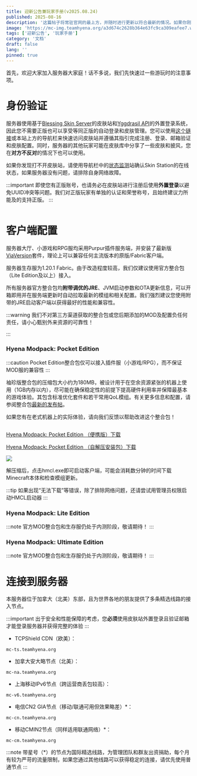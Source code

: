 ```yaml
---
title: 迎新公告兼玩家手册(v2025.08.24)
published: 2025-08-16
description: '这篇帖子将常驻官网的最上方，并随时进行更新以符合最新的情况。如果你刚刚加入我们，请务必仔细阅读它的全部内容，如果你是老朋友，那在遇到网络和纠纷等问题时也别忘了回来看看！'
image: 'https://mc-img.teamhyena.org/a3d674c2628b364e63fc9ca309eafee7.webp'
tags: ['迎新公告', '玩家手册']
category: '文档'
draft: false 
lang: ''
pinned: true
---
```


首先，欢迎大家加入服务器大家庭！话不多说，我们先快速过一些游玩时的注意事项。

# 身份验证

服务器使用基于[Blessing Skin Server](https://blessing.netlify.app)的皮肤站和[Yggdrasil API](https://github.com/bs-community/blessing-skin-plugins/blob/master/plugins/yggdrasil-connect/README.md)的外置登录系统，因此您不需要正版也可以享受等同正版的自动登录和皮肤管理。您可以使用[这个链接](https://account.teamhyena.org)或本站上方的导航栏来快速访问皮肤站并遵循其指引完成注册、登录、邮箱验证和皮肤配置。同时，服务器的其他玩家可能在皮肤库中分享了一些皮肤和披风，您在**对方不反对**的情况下也可以使用。

如果你发现打不开皮肤站，请使用导航栏中的[状态监测](https://status.teamhyena.org)站确认Skin Station的在线状态，如果服务器没有问题，请排除自身网络故障。

:::important
即使您有正版账号，也请务必在皮肤站进行注册后使用**外置登录**以避免UUID冲突等问题。我们对正版玩家有单独的认证和荣誉称号，且始终建议力所能及的支持正版。
:::

<img title="" src="https://files.superbed.cc/store/images/35/85/68a1558258cb8da5c8293585.webp" alt="">

# 客户端配置

服务器大厅、小游戏和RPG服均采用Purpur插件服务端，并安装了最新版[ViaVersion](https://viaversion.com)套件，理论上可以兼容任何主流版本的原版/Fabric客户端。

服务器生存服为1.20.1 Fabric。由于改造程度较高，我们仅建议使用官方整合包（Lite Edition及以上）接入。

所有服务器官方整合包均**附带调优的JRE**、JVM启动参数和OTA更新信息，可以开箱即用并在服务端更新时自动拉取最新的模组和相关配置。我们强烈建议您使用附带的JRE启动客户端以获得最好的性能和兼容性。

:::warning
我们不对第三方渠道获取的整合包或您后期添加的MOD及配置负任何责任，请小心甄别外来资源的可靠性！

:::

### Hyena Modpack: Pocket Edition

:::caution
Pocket Edition整合包仅可以接入插件服（小游戏/RPG），而不保证MOD服的兼容性
:::

袖珍版整合包的压缩包大小约为180MB，被设计用于在空余资源紧张的机器上使用（1GB内存以内），尽可能在确保稳定性的前提下提高硬件利用率并保障最基本的游戏体验。其包含标准优化套件和若干常用QoL模组。有关更多信息和配置，请参阅整合包[最新的发布帖](../modpack-pe-10/)。

如果您有在老式机器上的实际体验，请向我们反馈以帮助改进这个整合包！

<img title="" src="https://mc-img.teamhyena.org/4d911b33a85f5f6f0f04da1626db8388.webp" alt="">

[Hyena Modpack: Pocket Edition （便携版）下载](https://files.teamhyena.org/d/enzonix/ny/modpack/HyenaModpackPE.7z)

[Hyena Modpack: Pocket Edition （自解压安装包）下载](https://files.teamhyena.org/d/enzonix/ny/modpack/HyenaModpackPE.exe)

![](https://mc-img.teamhyena.org/f345d1fa9a281956c1582deb0217e7dd.webp)

解压缩后，点击hmcl.exe即可启动客户端，可能会消耗数分钟的时间下载Minecraft本体和检查模组更新。

:::tip
如果出现“无法下载”等错误，除了排除网络问题，还请尝试用管理员权限启动HMCL启动器
::: 

### Hyena Modpack: Lite Edition

:::note
官方MOD整合包和生存服仍处于内测阶段，敬请期待！
:::

### Hyena Modpack: Ultimate Edition

:::note
官方MOD整合包和生存服仍处于内测阶段，敬请期待！
:::

# 连接到服务器

本服务器位于加拿大（北美）东部，且为世界各地的朋友提供了多条精选线路的接入节点。

:::important
出于安全和性能保障的考虑，您**必须**使用皮肤站外置登录且验证邮箱才能登录服务器并获得完整的体验
:::

- TCPShield CDN（欧美）：

```
mc-ts.teamhyena.org
```

- 加拿大安大略节点（北美）：

```
mc-na.teamhyena.org
```

- 上海移动IPv6节点（跨运营商丢包较高）：

```
mc-v6.teamhyena.org
```

- 电信CN2 GIA节点（移动/联通可用但效果略差）*：

```
mc-cn.teamhyena.org
```

- 移动CMIN2节点（同样适用联通网络）*：

```
mc-cm.teamhyena.org
```

:::note
带星号（*）的节点为国际精选线路，为管理团队和群友出资捐助，每个月有较为严苛的流量限制，如果您通过其他线路可以获得稳定的连接，请优先使用普通节点
:::

<script src="https://giscus.app/client.js"
        data-repo="HyenaMC/blog-site-giscus"
        data-repo-id="R_kgDOPeyQHQ"
        data-category="Announcements"
        data-category-id="DIC_kwDOPeyQHc4CuPDO"
        data-mapping="pathname"
        data-strict="0"
        data-reactions-enabled="1"
        data-emit-metadata="1"
        data-input-position="bottom"
        data-theme="preferred_color_scheme"
        data-lang="zh-CN"
        data-loading="lazy"
        crossorigin="anonymous"
        async>
</script>
